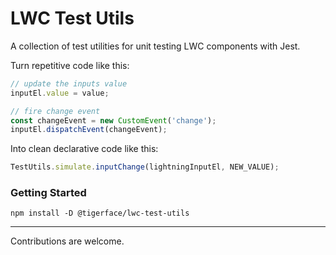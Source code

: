 # LWC Test Utils

A collection of test utilities for unit testing LWC components with Jest.

Turn repetitive code like this:
```JavaScript
// update the inputs value
inputEl.value = value;

// fire change event
const changeEvent = new CustomEvent('change');
inputEl.dispatchEvent(changeEvent);
```

Into clean declarative code like this:
```JavaScript
TestUtils.simulate.inputChange(lightningInputEl, NEW_VALUE);
```

### Getting Started

```
npm install -D @tigerface/lwc-test-utils
```

___

Contributions are welcome.
